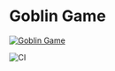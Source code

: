 # Goblin Game

[![Goblin Game](./src/goblin.png)](https://mikhail15011976.github.io/2.dom/)

![CI](https://github.com/Mikhail15011976/2.1.dom/actions/workflows/web.yml/badge.svg)